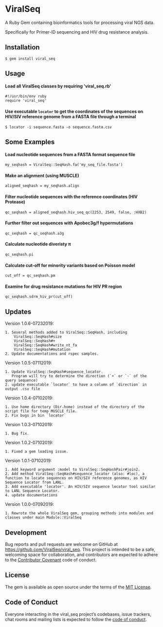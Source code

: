 # ViralSeq

A Ruby Gem containing bioinformatics tools for processing viral NGS data.

Specifically for Primer-ID sequencing and HIV drug resistance analysis.

## Installation

    $ gem install viral_seq

## Usage

#### Load all ViralSeq classes by requiring 'viral_seq.rb'

    #!/usr/bin/env ruby
    require 'viral_seq'
    
#### Use executable `locator` to get the coordinates of the sequences on HIV/SIV reference genome from a FASTA file through a terminal

    $ locator -i sequence.fasta -o sequence.fasta.csv

## Some Examples

#### Load nucleotide sequences from a FASTA format sequence file

    my_seqhash = ViralSeq::SeqHash.fa('my_seq_file.fasta')

#### Make an alignment (using MUSCLE)

    aligned_seqhash = my_seqhash.align

#### Filter nucleotide sequences with the reference coordinates (HIV Protease)

    qc_seqhash = aligned_seqhash.hiv_seq_qc(2253, 2549, false, :HXB2)

#### Further filter out sequences with Apobec3g/f hypermutations

    qc_seqhash = qc_seqhash.a3g

#### Calculate nucleotide diveristy π

    qc_seqhash.pi

#### Calculate cut-off for minority variants based on Poisson model

    cut_off = qc_seqhash.pm

#### Examine for drug resistance mutations for HIV PR region

    qc_seqhash.sdrm_hiv_pr(cut_off)

## Updates

Version 1.0.6-07232019:

    1. Several methods added to ViralSeq::SeqHash, including
        ViralSeq::SeqHash#size
        ViralSeq::SeqHash#+
        ViralSeq::SeqHash#write_nt_fa
        ViralSeq::SeqHash#mutation
    2. Update documentations and rspec samples. 

Version 1.0.5-07112019:

    1. Update ViralSeq::SeqHash#sequence_locator.
       Program will try to determine the direction (`+` or `-` of the query sequence)
    2. update executable `locator` to have a column of `direction` in output .csv file

Version 1.0.4-07102019:

    1. Use home directory (Dir.home) instead of the directory of the script file for temp MUSCLE file.
    2. Fix bugs in bin `locator`

Version 1.0.3-07102019:

    1. Bug fix.

Version 1.0.2-07102019:

    1. Fixed a gem loading issue.

Version 1.0.1-07102019:

    1. Add keyword argument :model to ViralSeq::SeqHashPair#join2.
    2. Add method ViralSeq::SeqHash#sequence_locator (also: #loc), a function to locate sequences on HIV/SIV reference genomes, as HIV Sequence Locator from LANL.
    3. Add executable 'locator'. An HIV/SIV sequence locator tool similar to LANL Sequence Locator.
    4. update documentations

Version 1.0.0-07092019:

    1. Rewrote the whole ViralSeq gem, grouping methods into modules and classes under main Module::ViralSeq

## Development

Bug reports and pull requests are welcome on GitHub at https://github.com/ViralSeq/viral_seq. This project is intended to be a safe, welcoming space for collaboration, and contributors are expected to adhere to the [Contributor Covenant](http://contributor-covenant.org) code of conduct.

## License

The gem is available as open source under the terms of the [MIT License](https://opensource.org/licenses/MIT).

## Code of Conduct

Everyone interacting in the viral_seq project’s codebases, issue trackers, chat rooms and mailing lists is expected to follow the [code of conduct](https://github.com/ViralSeq/viral_seq/blob/master/CODE_OF_CONDUCT.md).
